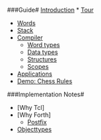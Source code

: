 ###Guide#
[Introduction](./Introduction) * 
[Tour](./Tour) 
* [Words](./Words) 
* [Stack](./Stack)
* [Compiler](./Compiler) 
    * [Word types](./Words)
    * [Data types](./Data-types)
    * [Structures](./Structures)
    * [Scopes](./Scopes)
* [Applications](./Applications)
* [Demo: Chess Rules](./Chess) 

###Implementation Notes#
* [Why Tcl]
* [Why Forth]
    * [Postfix](./Postfix)
* [Objecttypes](./objectypes)
